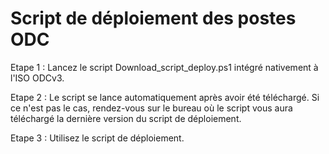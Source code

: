 
# Script de déploiement des postes ODC

Etape 1 : Lancez le script Download_script_deploy.ps1 intégré nativement à l'ISO ODCv3.

Etape 2 : Le script se lance automatiquement après avoir été téléchargé. Si ce n'est pas le cas, rendez-vous sur le bureau où le script vous aura téléchargé la dernière version du script de déploiement.

Etape 3 : Utilisez le script de déploiement.


